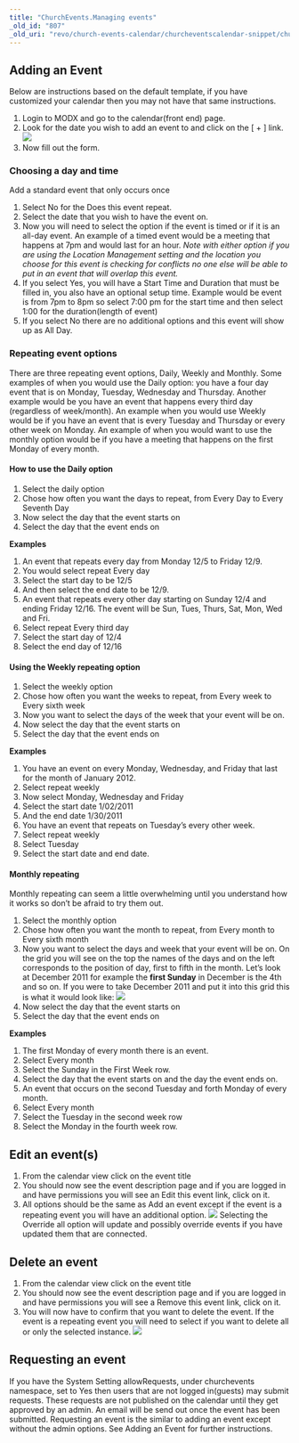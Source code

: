 ```yaml
---
title: "ChurchEvents.Managing events"
_old_id: "807"
_old_uri: "revo/church-events-calendar/churcheventscalendar-snippet/churchevents.managing-events"
---
```


## Adding an Event

Below are instructions based on the default template, if you have customized your calendar then you may not have that same instructions.

1. Login to MODX and go to the calendar(front end) page.
2. Look for the date you wish to add an event to and click on the \[ + \] link. 
  ![](/download/attachments/37126224/add-plus.gif?version=1&modificationDate=1323800921000)
3. Now fill out the form.

### Choosing a day and time

Add a standard event that only occurs once

1. Select No for the Does this event repeat.
2. Select the date that you wish to have the event on.
3. Now you will need to select the option if the event is timed or if it is an all-day event. An example of a timed event would be a meeting that happens at 7pm and would last for an hour. 
  _Note with either option if you are using the Location Management setting and the location you choose for this event is checking for conflicts no one else will be able to put in an event that will overlap this event._
  1. If you select Yes, you will have a Start Time and Duration that must be filled in, you also have an optional setup time. Example would be event is from 7pm to 8pm so select 7:00 pm for the start time and then select 1:00 for the duration(length of event)
  2. If you select No there are no additional options and this event will show up as All Day.

### Repeating event options

There are three repeating event options, Daily, Weekly and Monthly. Some examples of when you would use the Daily option: you have a four day event that is on Monday, Tuesday, Wednesday and Thursday. Another example would be you have an event that happens every third day (regardless of week/month). An example when you would use Weekly would be if you have an event that is every Tuesday and Thursday or every other week on Monday. An example of when you would want to use the monthly option would be if you have a meeting that happens on the first Monday of every month.

#### How to use the Daily option

1. Select the daily option
2. Chose how often you want the days to repeat, from Every Day to Every Seventh Day
3. Now select the day that the event starts on
4. Select the day that the event ends on

**Examples**

1. An event that repeats every day from Monday 12/5 to Friday 12/9. 
  1. You would select repeat Every day
  2. Select the start day to be 12/5
  3. And then select the end date to be 12/9.
2. An event that repeats every other day starting on Sunday 12/4 and ending Friday 12/16. The event will be Sun, Tues, Thurs, Sat, Mon, Wed and Fri. 
  1. Select repeat Every third day
  2. Select the start day of 12/4
  3. Select the end day of 12/16

#### Using the Weekly repeating option

1. Select the weekly option
2. Chose how often you want the weeks to repeat, from Every week to Every sixth week
3. Now you want to select the days of the week that your event will be on.
4. Now select the day that the event starts on
5. Select the day that the event ends on

**Examples**

1. You have an event on every Monday, Wednesday, and Friday that last for the month of January 2012. 
  1. Select repeat weekly
  2. Now select Monday, Wednesday and Friday
  3. Select the start date 1/02/2011
  4. And the end date 1/30/2011
2. You have an event that repeats on Tuesday’s every other week. 
  1. Select repeat weekly
  2. Select Tuesday
  3. Select the start date and end date.

#### **Monthly repeating**

Monthly repeating can seem a little overwhelming until you understand how it works so don’t be afraid to try them out.

1. Select the monthly option
2. Chose how often you want the month to repeat, from Every month to Every sixth month
3. Now you want to select the days and week that your event will be on. On the grid you will see on the top the names of the days and on the left corresponds to the position of day, first to fifth in the month. Let’s look at December 2011 for example the **first Sunday** in December is the 4th and so on. If you were to take December 2011 and put it into this grid this is what it would look like: 
  ![](/download/attachments/37126224/month-repeat-explain.png?version=1&modificationDate=1323800921000)
4. Now select the day that the event starts on
5. Select the day that the event ends on

**Examples**

1. The first Monday of every month there is an event. 
  1. Select Every month
  2. Select the Sunday in the First Week row.
  3. Select the day that the event starts on and the day the event ends on.
2. An event that occurs on the second Tuesday and forth Monday of every month. 
  1. Select Every month
  2. Select the Tuesday in the second week row
  3. Select the Monday in the fourth week row.

## Edit an event(s)

1. From the calendar view click on the event title
2. You should now see the event description page and if you are logged in and have permissions you will see an Edit this event link, click on it.
3. All options should be the same as Add an event except if the event is a repeating event you will have an additional option. 
  ![](/download/attachments/37126224/save-repeat-option.png?version=1&modificationDate=1323801905000)
  Selecting the Override all option will update and possibly override events if you have updated them that are connected.

## Delete an event

1. From the calendar view click on the event title
2. You should now see the event description page and if you are logged in and have permissions you will see a Remove this event link, click on it.
3. You will now have to confirm that you want to delete the event. If the event is a repeating event you will need to select if you want to delete all or only the selected instance. 
  ![](/download/attachments/37126224/delete-repeat-option.png?version=1&modificationDate=1323802223000)

## Requesting an event

If you have the System Setting allowRequests, under churchevents namespace, set to Yes then users that are not logged in(guests) may submit requests. These requests are not published on the calendar until they get approved by an admin. An email will be send out once the event has been submitted. Requesting an event is the similar to adding an event except without the admin options. See Adding an Event for further instructions.